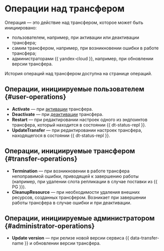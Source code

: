 # Операции над трансфером

Операция — это действие над трансфером, которое может быть инициировано:
* пользователем, например, при активации или деактивации трансфера;
* самим трансфером, например, при возникновении ошибки в работе трансфера;
* администраторами {{ yandex-cloud }}, например, при обновлении версии трансфера.

История операций над трансфером доступна на странице операций.

## Операции, инициируемые пользователем {#user-operations}

* **Activate** — при [активации](../operations/transfer.md#activate) трансфера.
* **Deactivate** — при [деактивации](../operations/transfer.md#deactivate) трансфера.
* **Restart** — при редактировании настроек одного из эндпоинтов трансфера, который находится в состоянии {{ dt-status-repl }}.
* **UpdateTransfer** — при редактировании настроек трансфера, находящегося в состоянии {{ dt-status-repl }}.

## Операции, инициируемые трансфером {#transfer-operations}

* **Termination** — при возникновении в работе трансфера непоправимой ошибки, приводящей к завершению работы (например, при удалении слота репликации в случае поставки из {{ PG }}).
* **CleanupResource** — при необходимости удаления внешних ресурсов, созданных трансфером. Возникает при завершении работы трансфера в случае ошибки и при деактивации.

## Операции, инициируемые администратором {#administrator-operations}

* **Update version** — при релизе новой версии сервиса {{ data-transfer-name }} и обновлении версии трансфера.
